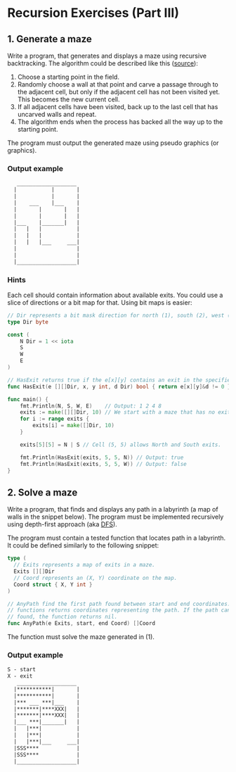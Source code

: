 # Recursion Exercises (Part III)

## 1. Generate a maze

Write a program, that generates and displays a maze using recursive
backtracking. The algorithm could be described like this ([source]):

[source]: https://weblog.jamisbuck.org/2010/12/27/maze-generation-recursive-backtracking

1. Choose a starting point in the field.
2. Randomly choose a wall at that point and carve a passage through to the
   adjacent cell, but only if the adjacent cell has not been visited yet. This
   becomes the new current cell.
3. If all adjacent cells have been visited, back up to the last cell that has
   uncarved walls and repeat.
4. The algorithm ends when the process has backed all the way up to the
   starting point.

The program must output the generated maze using pseudo graphics (or graphics).

### Output example

```txt
   ___________________
  |           |       |
  |           |       |
  |    ___    |___    |
  |       |       |   |
  |       |       |   |
  |___    |_______|   |
  |   |   |           |
  |   |   |           |
  |   |   |___     ___|
  |                   |
  |                   |
  |___________________|
```

### Hints

Each cell should contain information about available exits. You could use a
slice of directions or a bit map for that. Using bit maps is easier:

```go
// Dir represents a bit mask direction for north (1), south (2), west (4) and east (8).
type Dir byte

const (
	N Dir = 1 << iota
	S
	W
	E
)

// HasExit returns true if the e[x][y] contains an exit in the specified direction.
func HasExit(e [][]Dir, x, y int, d Dir) bool { return e[x][y]&d != 0 }

func main() {
	fmt.Println(N, S, W, E)    // Output: 1 2 4 8
	exits := make([][]Dir, 10) // We start with a maze that has no exits.
	for i := range exits {
		exits[i] = make([]Dir, 10)
	}

	exits[5][5] = N | S // Cell (5, 5) allows North and South exits.

	fmt.Println(HasExit(exits, 5, 5, N)) // Output: true
	fmt.Println(HasExit(exits, 5, 5, W)) // Output: false
}
```

## 2. Solve a maze

Write a program, that finds and displays any path in a labyrinth (a map of
walls in the snippet below). The program must be implemented recursively using
depth-first approach (aka [DFS]).

[DFS]: https://en.wikipedia.org/wiki/Depth-first_search

The program must contain a tested function that locates path in a labyrinth. It
could be defined similarly to the following snippet:

```go
type (
  // Exits represents a map of exits in a maze.
  Exits [][]Dir
  // Coord represents an (X, Y) coordinate on the map.
  Coord struct { X, Y int }
)

// AnyPath find the first path found between start and end coordinates. The
// functions returns coordinates representing the path. If the path cannot be
// found, the function returns nil.
func AnyPath(e Exits, start, end Coord) []Coord
```

The function must solve the maze generated in (1).

### Output example

```txt
S - start
X - exit
   ___________________
  |***********|       |
  |***********|       |
  |*** ___ ***|___    |
  |*******|****XXX|   |
  |*******|****XXX|   |
  |___ ***|_______|   |
  |   |***|           |
  |   |***|           |
  |   |***|___     ___|
  |SSS****            |
  |SSS****            |
  |___________________|
```